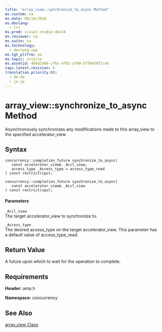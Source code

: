 ```yaml
---
title: "array_view::synchronize_to_async Method"
ms.custom: na
ms.date: 09/19/2016
ms.devlang: 
  - C++
ms.prod: visual-studio-dev14
ms.reviewer: na
ms.suite: na
ms.technology: 
  - devlang-cpp
ms.tgt_pltfrm: na
ms.topic: article
ms.assetid: 466d1966-cf6c-4f02-a799-57f0e59f1ce6
caps.latest.revision: 6
translation.priority.ht: 
  - de-de
  - ja-jp
---
```

# array_view::synchronize_to_async Method
Asynchronously synchronizes any modifications made to this array_view to the specified accelerator_view.  
  
## Syntax  
  
```  
concurrency::completion_future synchronize_to_async(  
   const accelerator_view& _Accl_view,  
   access_type _Access_type = access_type_read  
) const restrict(cpu);  
  
concurrency::completion_future synchronize_to_async(  
   const accelerator_view& _Accl_view  
) const restrict(cpu);  
```  
  
#### Parameters  
 `_Accl_view`  
 The target accelerator_view to synchronize to.  
  
 `_Access_type`  
 The desired access_type on the target accelerator_view. This parameter has a default value of access_type_read.  
  
## Return Value  
 A future upon which to wait for the operation to complete.  
  
## Requirements  
 **Header:** amp.h  
  
 **Namespace:** concurrency  
  
## See Also  
 [array_view Class](../vs140/array_view-Class.md)